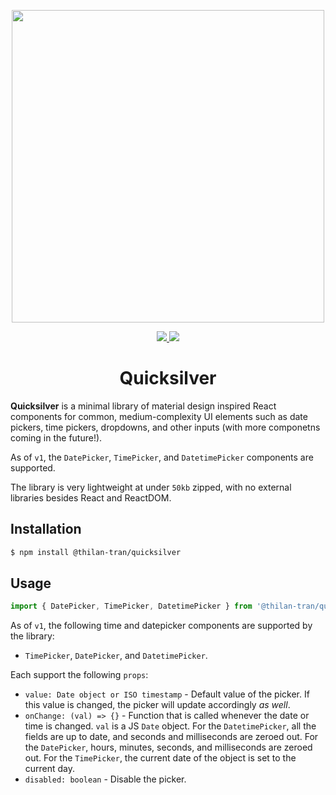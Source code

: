 <p align="center">
  <img
    width="500"
    src="https://user-images.githubusercontent.com/44995807/92296179-a8cb3580-eee6-11ea-8b58-6d27145ed5da.jpg"
  />
</p>
<p align="center">
  <a href="https://www.npmjs.com/package/@thilan-tran/quicksilver">
    <img src="https://img.shields.io/npm/v/@thilan-tran/quicksilver" />
  </a>
  <a href="https://www.npmjs.com/package/@thilan-tran/quicksilver">
    <img src="https://img.shields.io/bundlephobia/minzip/@thilan-tran/quicksilver/1.0.1" /> 
  </a>
</p>
<h1 align="center">Quicksilver</h1>

**Quicksilver** is a minimal library of material design inspired React components for common, medium-complexity UI elements
such as date pickers, time pickers, dropdowns, and other inputs (with more componetns coming in the future!).

As of `v1`, the `DatePicker`, `TimePicker`, and `DatetimePicker` components are supported.

The library is very lightweight at under `50kb` zipped, with no external libraries besides React and ReactDOM.

## Installation

```bash
$ npm install @thilan-tran/quicksilver
```

## Usage

```js
import { DatePicker, TimePicker, DatetimePicker } from '@thilan-tran/quicksilver';
```

As of `v1`, the following time and datepicker components are supported by the library:
- `TimePicker`, `DatePicker`, and `DatetimePicker`.

Each support the following `props`:
- `value: Date object or ISO timestamp` - Default value of the picker. If this value is changed, the picker will update accordingly *as well*.
- `onChange: (val) => {}` - Function that is called whenever the date or time is changed. `val` is a JS `Date` object. For the `DatetimePicker`, all the fields are up to date, and seconds and milliseconds are zeroed out. For the `DatePicker`, hours, minutes, seconds, and milliseconds are zeroed out. For the `TimePicker`, the current date of the object is set to the current day.
- `disabled: boolean` - Disable the picker.
